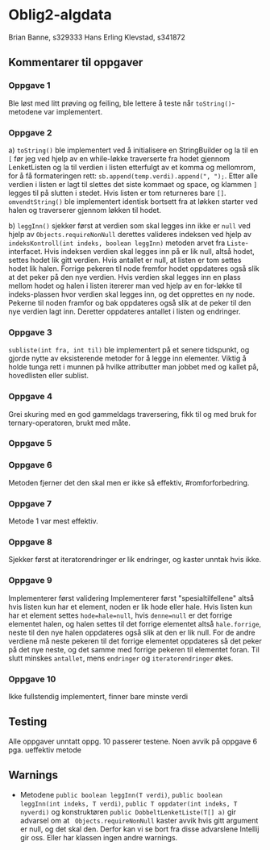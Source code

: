 # Oblig2-algdata
 
 Brian Banne, s329333
 Hans Erling Klevstad, s341872
 
 ## Kommentarer til oppgaver
 ### Oppgave 1 
 Ble løst med litt prøving og feiling, ble lettere å teste når ```toString()```-metodene var implementert.
### Oppgave 2 
a) ```toString()``` ble implementert ved å initialisere en StringBuilder og la til en ```[``` før jeg ved hjelp av en while-løkke traverserte fra hodet gjennom LenketListen
 og la til verdien i listen etterfulgt av et komma og mellomrom, for å få formateringen rett: ```sb.append(temp.verdi).append(", ");```.
 Etter alle verdien i listen er lagt til slettes det siste kommaet og space, og klammen ```]``` legges til på slutten i stedet.
 Hvis listen er tom returneres bare ```[]```.
  ```omvendtString()``` ble implementert identisk bortsett fra at løkken starter ved halen og traverserer gjennom løkken til hodet.

 b) ```leggInn()``` sjekker først at verdien som skal legges inn ikke er ```null``` ved hjelp av ```Objects.requireNonNull```
 derettes valideres indeksen ved hjelp av ```indeksKontroll(int indeks, boolean leggInn)``` metoden arvet fra ```Liste```-interfacet.
 Hvis indeksen verdien skal legges inn på er lik null, altså hodet, settes hodet lik gitt verdien. Hvis antallet er null, at listen er tom
 settes hodet lik halen. Forrige pekeren til node fremfor hodet oppdateres også slik at det peker på den nye verdien.
 Hvis verdien skal legges inn en plass mellom hodet og halen i listen itererer man ved hjelp av en for-løkke til indeks-plassen
 hvor verdien skal legges inn, og det opprettes en ny node. Pekerne til noden framfor og bak oppdateres også slik at de peker
 til den nye verdien lagt inn. Deretter oppdateres antallet i listen og endringer.   
### Oppgave 3
 ```subliste(int fra, int til)``` ble implementert på et senere tidspunkt, og gjorde nytte av eksisterende metoder 
    for å legge inn elementer. Viktig å holde tunga rett i munnen på hvilke attributter man jobbet med og kallet på, hovedlisten 
    eller sublist.
### Oppgave 4
 Grei skuring med en god gammeldags traversering, fikk til og med bruk for ternary-operatoren, brukt med måte.
### Oppgave 5
 
### Oppgave 6
Metoden fjerner det den skal men er ikke så effektiv, #romforforbedring.
 ### Oppgave 7
 Metode 1 var mest effektiv.
### Oppgave 8
Sjekker først at iteratorendringer er lik endringer, og kaster unntak hvis ikke.
### Oppgave 9
Implementerer først validering
Implementerer først "spesialtilfellene" altså hvis listen kun har et element, noden er lik hode eller hale.
Hvis listen kun har et element settes ```hode=hale=null```, hvis ```denne=null``` er det forrige elementet halen, og 
halen settes til det forrige elementet altså ```hale.forrige```, neste til den nye halen oppdateres også slik at den er lik null.
For de andre verdiene må neste pekeren til det forrige elementet oppdateres så det peker på det nye neste, og det samme
med forrige pekeren til elementet foran. Til slutt minskes ```antallet```, mens ```endringer``` og ```iteratorendringer``` økes.



### Oppgave 10
 Ikke fullstendig implementert, finner bare minste verdi
 
 
 ## Testing
 Alle oppgaver unntatt oppg. 10 passerer testene.
 Noen avvik på oppgave 6 pga. ueffektiv metode
 
 ## Warnings
* Metodene 
 ```public boolean leggInn(T verdi)```,  ```public boolean leggInn(int indeks, T verdi)```,
 ```public T oppdater(int indeks, T nyverdi)```  og konstruktøren
 ```public DobbeltLenketListe(T[] a)``` 
 gir advarsel om at ``` Objects.requireNonNull``` kaster avvik hvis gitt argument er null, og det skal den.
 Derfor kan vi se bort fra disse advarslene Intellij gir oss.
 Eller har klassen ingen andre warnings.